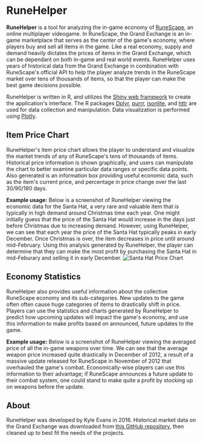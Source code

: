 # RuneHelper

**RuneHelper** is a tool for analyzing the in-game economy of [RuneScape](http://www.runescape.com/), an online multiplayer videogame. In RuneScape, the Grand Exchange is an in-game marketplace that serves as the center of the game's economy, where players buy and sell all items in the game. Like a real economy, supply and demand heavily dictates the prices of items in the Grand Exchange, which can be dependant on both in-game and real world events. RuneHelper uses years of historical data from the Grand Exchange in combination with RuneScape's official API to help the player analyze trends in the RuneScape market over tens of thousands of items, so that the player can make the best game decisions possible.

RuneHelper is written in R, and utilizes the [Shiny web framework](https://shiny.rstudio.com/) to create the application's interface. The R packages [Dplyr](https://github.com/tidyverse/dplyr), [purrr](https://github.com/tidyverse/purrr), [jsonlite](https://github.com/jeroen/jsonlite), and [httr](https://cran.r-project.org/web/packages/httr/index.html) are used for data collection and manipulation. Data visualization is performed using [Plotly](https://plot.ly/r/).

## Item Price Chart

RuneHelper's item price chart allows the player to understand and visualize the market trends of any of RuneScape's tens of thousands of items. Historical price information is shown graphically, and users can manipulate the chart to better examine particular data ranges or specific data points. Also generated is an information box providing useful economic data, such as the item's current price, and percentage in price change over the last 30/90/180 days.

**Example usage:** Below is a screenshot of RuneHelper viewing the economic data for the Santa Hat, a very rare and valuable item that is typically in high demand around Christmas time each year. One might initially guess that the price of the Santa Hat would increase in the days just before Christmas due to increasing demand. However, using RuneHelper, we can see that each year the price of the Santa Hat typically peaks in early December. Once Christmas is over, the item decreases in price until around mid-February. Using this analysis generated by RuneHelper, the player can determine that they can make the most profit by purchasing the Santa Hat in mid-Feburary and selling it in early December.
![Santa Hat Price Chart](http://i.imgur.com/7SbiawX.png "Santa Hat Price Chart")

## Economy Statistics

RuneHelper also provides useful information about the collective RuneScape economy and its sub-categories. New updates to the game often often cause huge categories of items to drastically shift in price. Players can use the statistics and charts generated by RuneHelper to predict how upcoming updates will impact the game's economy, and use this information to make profits based on announced, future updates to the game.

**Example usage:** Below is a screenshot of RuneHelper viewing the averaged price of all the in-game weapons over time. We can see that the average weapon price increased quite drastically in December of 2012, a result of a massive update released for RuneScape in November of 2012 that overhauled the game's combat. Economically-wise players can use this information to their advantage; if RuneScape announces a future update to their combat system, one could stand to make quite a profit by stocking up on weapons before the update.

## About

RuneHelper was developed by Kyle Evans in 2016. Historical market data on the Grand Exchange was downloaded from [this GitHub repository](https://github.com/Nixonite/Runescape-Grand-Exchange-Market-Data), then cleaned up to best fit the needs of the projects.
